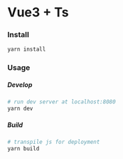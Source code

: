 # Vue3 + Ts

### Install
```sh
yarn install
```
### Usage
##### Develop
```sh
# run dev server at localhost:8080
yarn dev
```
##### Build
```sh
# transpile js for deployment
yarn build
```
